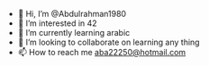 - 👋 Hi, I’m @Abdulrahman1980
- 👀 I’m interested in 42
- 🌱 I’m currently learning arabic
- 💞️ I’m looking to collaborate on learning any thing
- 📫 How to reach me aba22250@hotmail.com

<!---
Abdulrahman1980/Abdulrahman1980 is a ✨ special ✨ repository because its `README.md` (this file) appears on your GitHub profile.
You can click the Preview link to take a look at your changes.
--->
